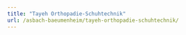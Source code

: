 ```yaml
---
title: "Tayeh Orthopadie-Schuhtechnik"
url: /asbach-baeumenheim/tayeh-orthopadie-schuhtechnik/
---
```

